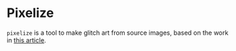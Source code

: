 # Pixelize

`pixelize` is a tool to make glitch art from source images, based on the work in
[this article](http://theorangeduck.com/page/generating-icons-pixel-sorting).
